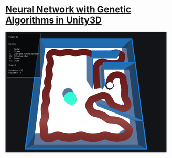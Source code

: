# [Neural Network with Genetic Algorithms in Unity3D](https://drasite.com/AI-robot)  

![](https://raw.githubusercontent.com/daniruiz/Cleaning-Robot-AI/master/Images/demo.png)
